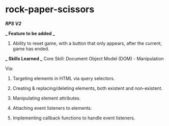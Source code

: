 # rock-paper-scissors

**_*RPS V2*_**

**_ Feature to be added _**

1. Ability to reset game, with a button that only appears, after the current, game has ended.

**_ Skills Learned _**
Core Skill: Document Object Model (DOM) - Manipulation

Via:

1. Targeting elements in HTML via query selectors.

2. Creating & replacing/deleting elements, both existent and non-existent.

3. Manipulating element attributes.

4. Attaching event listeners to elements.

5. Implementing callback functions to handle event listeners.
